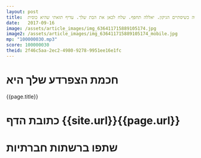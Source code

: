 ```yaml
---
layout: post
title:  מהנדס וזקן. מה תעשה כשיסתיים הגיקון. יאללה תחפף. שלח לכאן את הבת שלך. עדיף תזאתי שהיא כוסית
date:   2017-09-16
image: /assets/article_images/img_636411715889105174.jpg
image2: /assets/article_images/img_636411715889105174_mobile.jpg
mp: "100000030.mp3"
score: 100000030
theid: 2f46c5aa-2ec2-4980-9278-9951ee16e1fc
---
```

# חכמת הצפרדע שלך היא
{{page.title}}

# כתובת הדף {{site.url}}{{page.url}}
# שתפו ברשתות חברתיות